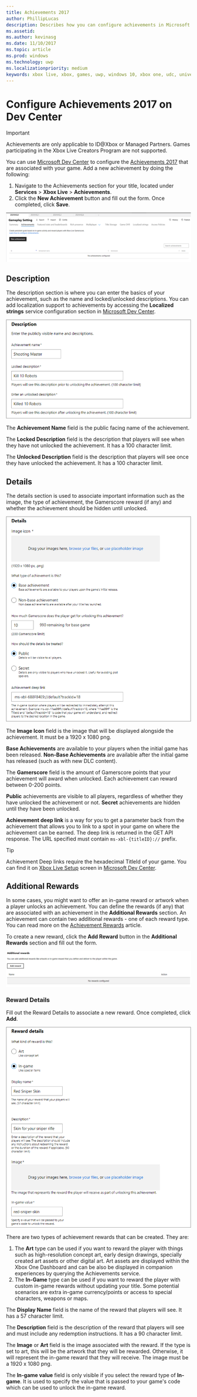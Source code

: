 ```yaml
---
title: Achievements 2017
author: PhillipLucas
description: Describes how you can configure achievements in Microsoft Dev Center to deliver rewards.
ms.assetid:
ms.author: kevinasg
ms.date: 11/10/2017
ms.topic: article
ms.prod: windows
ms.technology: uwp
ms.localizationpriority: medium
keywords: xbox live, xbox, games, uwp, windows 10, xbox one, udc, universal developer center
---
```


# Configure Achievements 2017 on Dev Center

> [!IMPORTANT]
> Achievements are only applicable to ID@Xbox or Managed Partners. Games participating in the Xbox Live Creators Program are not supported.

You can use [Microsoft Dev Center](https://developer.microsoft.com/dashboard) to configure the [Achievements 2017](../../achievements-2017/simplified-achievements.md) that are associated with your game. Add a new achievement by doing the following:

1. Navigate to the Achievements section for your title, located under **Services** > **Xbox Live** > **Achievements**.
2. Click the **New Achievement** button and fill out the form.  Once completed, click **Save**.

![Screenshot to create a new achievement in Microsoft Dev Center](../../images/dev-center/achievement-table.png)

## Description
The description section is where you can enter the basics of your achievement, such as the name and locked/unlocked descriptions. You can add localization support to achievements by accessing the **Localized strings** service configuration section in [Microsoft Dev Center](https://developer.microsoft.com/dashboard).

![Screenshot of the description fields when configuring a new achievement in Microsoft Dev Center](../../images/dev-center/achievements-2.png)

The **Achievement Name** field is the public facing name of the achievement.

The **Locked Description** field is the description that players will see when they have not unlocked the achievement. It has a 100 character limit.

The **Unlocked Description** field is the description that players will see once they have unlocked the achievement. It has a 100 character limit.

## Details
The details section is used to associate important information such as the image, the type of achievement, the Gamerscore reward (if any) and whether the achievement should be hidden until unlocked.

![Screenshot of the details fields when configuring a new achievement in Microsoft Dev Center](../../images/dev-center/achievements-3.png)

The **Image Icon** field is the image that will be displayed alongside the achievement. It must be a 1920 x 1080 png.

**Base Achievements** are available to your players when the initial game has been released. **Non-Base Achievements** are available after the initial game has released (such as with new DLC content).

The **Gamerscore** field is the amount of Gamerscore points that your achievement will award when unlocked. Each achievement can reward between 0-200 points.  

**Public** achievements are visible to all players, regardless of whether they have unlocked the achievement or not. **Secret** achievements are hidden until they have been unlocked.

**Achievement deep link** is a way for you to get a parameter back from the achievement that allows you to link to a spot in your game on where the achievement can be earned. The deep link is returned in the GET API response. The URL specified must contain `ms-xbl-{titleID}://` prefix.

> [!TIP]
> Achievement Deep links require the hexadecimal TitleId of your game. You can find it on [Xbox Live Setup](xbox-live-setup.md) screen in [Microsoft Dev Center](https://developer.microsoft.com/dashboard).

## Additional Rewards
In some cases, you might want to offer an in-game reward or artwork when a player unlocks an achievement. You can define the rewards (if any) that are associated with an achievement in the **Additional Rewards** section. An achievement can contain two additional rewards - one of each reward type. You can read more on the [Achievement Rewards](../../achievements-2017/achievement-rewards.md) article.

To create a new reward, click the **Add Reward** button in the **Additional Rewards** section and fill out the form.

![Screenshot of adding rewards to an achievement in Microsoft Dev Center](../../images/dev-center/achievement-reward.png)

### Reward Details
Fill out the Reward Details to associate a new reward. Once completed, click **Add**.

![Screenshot of configuring award details for an achievement in Microsoft Dev Center](../../images/dev-center/achievements-5.png)

There are two types of achievement rewards that can be created. They are:

1. The **Art** type can be used if you want to reward the player with things such as high-resolution concept art, early design drawings, specially created art assets or other digital art. Art assets are displayed within the Xbox One Dashboard and can be also be displayed in companion experiences by querying the Achievements service.
2. The **In-Game** type can be used if you want to reward the player with custom in-game rewards without updating your title. Some potential scenarios are extra in-game currency/points or access to special characters, weapons or maps.

The **Display Name** field is the name of the reward that players will see. It has a 57 character limit.

The **Description** field is the description of the reward that players will see and must include any redemption instructions. It has a 90 character limit.

The **Image** or **Art** field is the image associated with the reward. If the type is set to art, this will be the artwork that they will be rewarded. Otherwise, it will represent the in-game reward that they will receive. The image must be a 1920 x 1080 png.

The **In-game value** field is only visible if you select the reward type of **In-game**. It is used to specify the value that is passed to your game's code which can be used to unlock the in-game reward.
